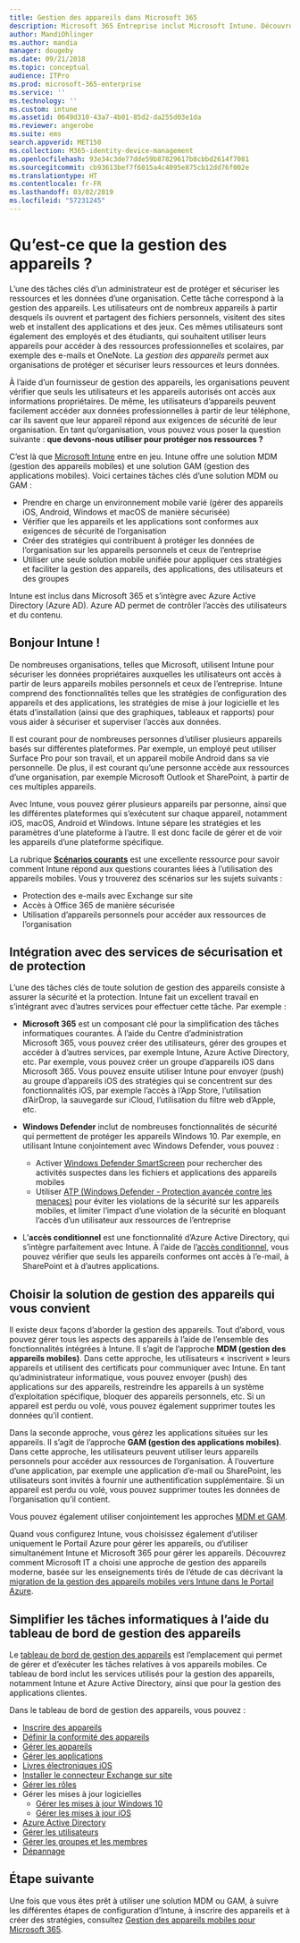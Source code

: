```yaml
---
title: Gestion des appareils dans Microsoft 365
description: Microsoft 365 Entreprise inclut Microsoft Intune. Découvrez comment Intune permet de gérer les appareils mobiles et les applications mobiles de votre organisation, notamment dans les scénarios courants, et comment Intune permet de déployer Microsoft 365 dans votre environnement.
author: MandiOhlinger
ms.author: mandia
manager: dougeby
ms.date: 09/21/2018
ms.topic: conceptual
audience: ITPro
ms.prod: microsoft-365-enterprise
ms.service: ''
ms.technology: ''
ms.custom: intune
ms.assetid: 0649d310-43a7-4b01-85d2-da255d03e1da
ms.reviewer: angerobe
ms.suite: ems
search.appverid: MET150
ms.collection: M365-identity-device-management
ms.openlocfilehash: 93e34c3de77dde59b87829617b8cbbd2614f7081
ms.sourcegitcommit: cb93613bef7f6015a4c4095e875cb12dd76f002e
ms.translationtype: HT
ms.contentlocale: fr-FR
ms.lasthandoff: 03/02/2019
ms.locfileid: "57231245"
---
```

# <a name="what-is-device-management"></a>Qu’est-ce que la gestion des appareils ? 

L’une des tâches clés d’un administrateur est de protéger et sécuriser les ressources et les données d’une organisation. Cette tâche correspond à la gestion des appareils. Les utilisateurs ont de nombreux appareils à partir desquels ils ouvrent et partagent des fichiers personnels, visitent des sites web et installent des applications et des jeux. Ces mêmes utilisateurs sont également des employés et des étudiants, qui souhaitent utiliser leurs appareils pour accéder à des ressources professionnelles et scolaires, par exemple des e-mails et OneNote. La *gestion des appareils* permet aux organisations de protéger et sécuriser leurs ressources et leurs données. 

À l’aide d’un fournisseur de gestion des appareils, les organisations peuvent vérifier que seuls les utilisateurs et les appareils autorisés ont accès aux informations propriétaires. De même, les utilisateurs d’appareils peuvent facilement accéder aux données professionnelles à partir de leur téléphone, car ils savent que leur appareil répond aux exigences de sécurité de leur organisation. En tant qu’organisation, vous pouvez vous poser la question suivante : **que devons-nous utiliser pour protéger nos ressources ?**

C’est là que [Microsoft Intune](https://docs.microsoft.com/intune/introduction-intune) entre en jeu. Intune offre une solution MDM (gestion des appareils mobiles) et une solution GAM (gestion des applications mobiles). Voici certaines tâches clés d’une solution MDM ou GAM :

- Prendre en charge un environnement mobile varié (gérer des appareils iOS, Android, Windows et macOS de manière sécurisée)
- Vérifier que les appareils et les applications sont conformes aux exigences de sécurité de l’organisation
- Créer des stratégies qui contribuent à protéger les données de l’organisation sur les appareils personnels et ceux de l’entreprise
- Utiliser une seule solution mobile unifiée pour appliquer ces stratégies et faciliter la gestion des appareils, des applications, des utilisateurs et des groupes

Intune est inclus dans Microsoft 365 et s’intègre avec Azure Active Directory (Azure AD). Azure AD permet de contrôler l’accès des utilisateurs et du contenu.

## <a name="hello-intune"></a>Bonjour Intune !
De nombreuses organisations, telles que Microsoft, utilisent Intune pour sécuriser les données propriétaires auxquelles les utilisateurs ont accès à partir de leurs appareils mobiles personnels et ceux de l’entreprise. Intune comprend des fonctionnalités telles que les stratégies de configuration des appareils et des applications, les stratégies de mise à jour logicielle et les états d’installation (ainsi que des graphiques, tableaux et rapports) pour vous aider à sécuriser et superviser l’accès aux données.

Il est courant pour de nombreuses personnes d’utiliser plusieurs appareils basés sur différentes plateformes. Par exemple, un employé peut utiliser Surface Pro pour son travail, et un appareil mobile Android dans sa vie personnelle. De plus, il est courant qu’une personne accède aux ressources d’une organisation, par exemple Microsoft Outlook et SharePoint, à partir de ces multiples appareils.

Avec Intune, vous pouvez gérer plusieurs appareils par personne, ainsi que les différentes plateformes qui s’exécutent sur chaque appareil, notamment iOS, macOS, Android et Windows. Intune sépare les stratégies et les paramètres d’une plateforme à l’autre. Il est donc facile de gérer et de voir les appareils d’une plateforme spécifique.

La rubrique **[Scénarios courants](https://docs.microsoft.com/intune/common-scenarios)** est une excellente ressource pour savoir comment Intune répond aux questions courantes liées à l’utilisation des appareils mobiles. Vous y trouverez des scénarios sur les sujets suivants :  
- Protection des e-mails avec Exchange sur site
- Accès à Office 365 de manière sécurisée
- Utilisation d’appareils personnels pour accéder aux ressources de l’organisation

## <a name="integration-with-secure-and-protect-services"></a>Intégration avec des services de sécurisation et de protection
L’une des tâches clés de toute solution de gestion des appareils consiste à assurer la sécurité et la protection. Intune fait un excellent travail en s’intégrant avec d’autres services pour effectuer cette tâche. Par exemple :

- **Microsoft 365** est un composant clé pour la simplification des tâches informatiques courantes. À l’aide du Centre d’administration Microsoft 365, vous pouvez créer des utilisateurs, gérer des groupes et accéder à d’autres services, par exemple Intune, Azure Active Directory, etc. Par exemple, vous pouvez créer un groupe d’appareils iOS dans Microsoft 365. Vous pouvez ensuite utiliser Intune pour envoyer (push) au groupe d’appareils iOS des stratégies qui se concentrent sur des fonctionnalités iOS, par exemple l’accès à l’App Store, l’utilisation d’AirDrop, la sauvegarde sur iCloud, l’utilisation du filtre web d’Apple, etc.

- **Windows Defender** inclut de nombreuses fonctionnalités de sécurité qui permettent de protéger les appareils Windows 10. Par exemple, en utilisant Intune conjointement avec Windows Defender, vous pouvez : 

    - Activer [Windows Defender SmartScreen](https://docs.microsoft.com/intune/endpoint-protection-windows-10) pour rechercher des activités suspectes dans les fichiers et applications des appareils mobiles 
    - Utiliser [ATP (Windows Defender - Protection avancée contre les menaces)](https://docs.microsoft.com/intune/advanced-threat-protection) pour éviter les violations de la sécurité sur les appareils mobiles, et limiter l’impact d’une violation de la sécurité en bloquant l’accès d’un utilisateur aux ressources de l’entreprise

- L’**accès conditionnel** est une fonctionnalité d’Azure Active Directory, qui s’intègre parfaitement avec Intune. À l’aide de l’[accès conditionnel](https://docs.microsoft.com/intune/conditional-access), vous pouvez vérifier que seuls les appareils conformes ont accès à l’e-mail, à SharePoint et à d’autres applications. 

## <a name="choose-the-device-management-solution-thats-right-for-you"></a>Choisir la solution de gestion des appareils qui vous convient

Il existe deux façons d’aborder la gestion des appareils. Tout d’abord, vous pouvez gérer tous les aspects des appareils à l’aide de l’ensemble des fonctionnalités intégrées à Intune. Il s’agit de l’approche **MDM (gestion des appareils mobiles)**. Dans cette approche, les utilisateurs « inscrivent » leurs appareils et utilisent des certificats pour communiquer avec Intune. En tant qu’administrateur informatique, vous pouvez envoyer (push) des applications sur des appareils, restreindre les appareils à un système d’exploitation spécifique, bloquer des appareils personnels, etc. Si un appareil est perdu ou volé, vous pouvez également supprimer toutes les données qu’il contient. 

Dans la seconde approche, vous gérez les applications situées sur les appareils. Il s’agit de l’approche **GAM (gestion des applications mobiles)**. Dans cette approche, les utilisateurs peuvent utiliser leurs appareils personnels pour accéder aux ressources de l’organisation. À l’ouverture d’une application, par exemple une application d’e-mail ou SharePoint, les utilisateurs sont invités à fournir une authentification supplémentaire. Si un appareil est perdu ou volé, vous pouvez supprimer toutes les données de l’organisation qu’il contient. 

Vous pouvez également utiliser conjointement les approches [MDM et GAM](https://docs.microsoft.com/intune/byod-technology-decisions).

Quand vous configurez Intune, vous choisissez également d’utiliser uniquement le Portail Azure pour gérer les appareils, ou d’utiliser simultanément Intune et Microsoft 365 pour gérer les appareils. Découvrez comment Microsoft IT a choisi une approche de gestion des appareils moderne, basée sur les enseignements tirés de l’étude de cas décrivant la [migration de la gestion des appareils mobiles vers Intune dans le Portail Azure](https://www.microsoft.com/itshowcase/Article/Content/1042/Migrating-mobile-device-management-to-Intune-in-the-Azure-portal). 

## <a name="simplify-it-tasks-using-the-device-management-dashboard"></a>Simplifier les tâches informatiques à l’aide du tableau de bord de gestion des appareils

Le [tableau de bord de gestion des appareils](https://devicemanagement.portal.azure.com/) est l’emplacement qui permet de gérer et d’exécuter les tâches relatives à vos appareils mobiles. Ce tableau de bord inclut les services utilisés pour la gestion des appareils, notamment Intune et Azure Active Directory, ainsi que pour la gestion des applications clientes. 

Dans le tableau de bord de gestion des appareils, vous pouvez :

- [Inscrire des appareils](https://docs.microsoft.com/intune/device-enrollment)
- [Définir la conformité des appareils](https://docs.microsoft.com/intune/device-compliance-get-started)
- [Gérer les appareils](https://docs.microsoft.com/intune/device-management)
- [Gérer les applications](https://docs.microsoft.com/intune/app-management)  
- [Livres électroniques iOS](https://docs.microsoft.com/intune/vpp-ebooks-ios)  
- [Installer le connecteur Exchange sur site](https://docs.microsoft.com/intune/exchange-connector-install)  
- [Gérer les rôles](https://docs.microsoft.com/intune/role-based-access-control)  
- Gérer les mises à jour logicielles
  - [Gérer les mises à jour Windows 10](https://docs.microsoft.com/intune/windows-update-for-business-configure)  
  - [Gérer les mises à jour iOS](https://docs.microsoft.com/intune/software-updates-ios)  
- [Azure Active Directory](https://docs.microsoft.com/azure/active-directory)  
- [Gérer les utilisateurs](https://docs.microsoft.com/azure/active-directory/fundamentals/add-users-azure-active-directory)
- [Gérer les groupes et les membres](https://docs.microsoft.com/azure/active-directory/fundamentals/active-directory-manage-groups)
- [Dépannage](https://docs.microsoft.com/intune/help-desk-operators)

## <a name="next-step"></a>Étape suivante
Une fois que vous êtes prêt à utiliser une solution MDM ou GAM, à suivre les différentes étapes de configuration d’Intune, à inscrire des appareils et à créer des stratégies, consultez [Gestion des appareils mobiles pour Microsoft 365](https://docs.microsoft.com/microsoft-365/enterprise/mobility-infrastructure). 
